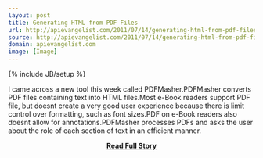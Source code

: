 ```yaml
---
layout: post
title: Generating HTML from PDF Files
url: http://apievangelist.com/2011/07/14/generating-html-from-pdf-files/
source: http://apievangelist.com/2011/07/14/generating-html-from-pdf-files/
domain: apievangelist.com
image: [Image]
---
```

{% include JB/setup %}<p>I came across a new tool this week called PDFMasher.PDFMasher converts PDF files containing text into HTML files.Most e-Book readers support PDF file, but doesnt create a very good user experience because there is limit control over formatting, such as font sizes.PDF on e-Book readers also doesnt allow for annotations.PDFMasher processes PDFs and asks the user about the role of each section of text in an efficient manner.</p>
<center><p><a href="http://apievangelist.com/2011/07/14/generating-html-from-pdf-files/" style='padding:25px; font-sze:18px; font-weight: bold;'>Read Full Story</a></p></center>
